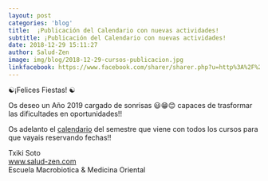 ```yaml
---
layout: post
categories: 'blog'
title:  ¡Publicación del Calendario con nuevas actividades!
subtitle: ¡Publicación del Calendario con nuevas actividades!
date: 2018-12-29 15:11:27
author: Salud-Zen
image: img/blog/2018-12-29-cursos-publicacion.jpg
linkfacebook: https://www.facebook.com/sharer/sharer.php?u=http%3A%2F%2Fwww.salud-zen.com%2Fblog%2F2018%2F12%2F29%2Fpublicacion-calendario.html&amp;src=sdkpreparse
---
```

☯¡Felices Fiestas! ☯

Os deseo un Año 2019 cargado de sonrisas
😃😁😊 capaces de trasformar las dificultades en oportunidades!!

Os adelanto el [calendario][agenda] del semestre que viene con todos los cursos para que vayais reservando fechas!!

Txiki Soto  
www.salud-zen.com  
Escuela Macrobiotica & Medicina Oriental


[agenda]: {{site.url}}{{site.baseurl}}/calendario/
